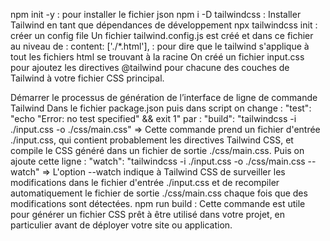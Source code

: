 npm init -y : pour installer le fichier json
npm i -D tailwindcss : Installer Tailwind en tant que dépendances de développement
npx tailwindcss init : créer un config file
    Un fichier tailwind.config.js est créé et dans ce fichier au niveau de  :
        content: ['./*.html'], : pour dire que le tailwind s'applique à tout les fichiers html se trouvant à la racine
On créé un fichier input.css pour ajoutez les directives @tailwind pour chacune des couches de Tailwind à votre fichier CSS principal.

Démarrer le processus de génération de l’interface de ligne de commande Tailwind
Dans le fichier package.json puis dans script on change : 
    "test": "echo \"Error: no test specified\" && exit 1" par :
    "build": "tailwindcss -i ./input.css -o ./css/main.css" => Cette commande prend un fichier d'entrée ./input.css, qui contient probablement les directives Tailwind CSS, et compile le CSS généré dans un fichier de sortie ./css/main.css.
    Puis on ajoute cette ligne :
    "watch": "tailwindcss -i ./input.css -o ./css/main.css --watch" => L'option --watch indique à Tailwind CSS de surveiller les modifications dans le fichier d'entrée ./input.css et de recompiler automatiquement le fichier de sortie ./css/main.css chaque fois que des modifications sont détectées.
    npm run build : Cette commande est utile pour générer un fichier CSS prêt à être utilisé dans votre projet, en particulier avant de déployer votre site ou application.